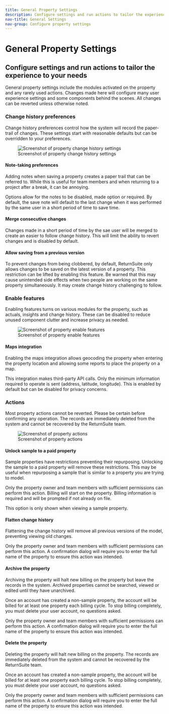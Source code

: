 ```yaml
---
title: General Property Settings
description: Configure settings and run actions to tailor the experience to your needs
nav-title: General Settings
nav-group: Configure property settings
---
```


# General Property Settings

## Configure settings and run actions to tailor the experience to your needs

General property settings include the modules activated on the property and any
rarely used actions. Changes made here will configure many user experience
settings and some components behind the scenes. All changes can be reverted
unless otherwise noted.


### Change history preferences

Change history preferences control how the system will record the paper-trail of
changes. These settings start with reasonable defaults but can be overridden to
your preferences.

<figure>
  <div class="flex place-items-center justify-center p-2 md:p-6 bg-gray-100 rounded-md max-w-prose border border-gray-200 shadow-sm">
    <img src="/img/docs/property-settings-change-history.png" alt="Screenshot of property change history settings">
  </div>
  <figcaption>Screenshot of property change history settings</figcaption>
</figure>


#### Note-taking preferences

Adding notes when saving a property creates a paper trail that can be referred
to. While this is useful for team members and when returning to a project after
a break, it can be annoying.

Options allow for the notes to be disabled, made option or required. By default,
the save note will default to the last change when it was performed by the same
user in a short period of time to save time.


#### Merge consecutive changes

Changes made in a short period of time by the sae user will be merged to create
an easier to follow change history. This will limit the ability to revert
changes and is disabled by default.


#### Allow saving from a previous version

To prevent changes from being clobbered, by default, ReturnSuite only allows
changes to be saved on the latest version of a property. This restriction can be
lifted by enabling this feature. Be warned that this may cause unintended side
effects when two people are working on the same property simultaneously. It may
create change history challenging to follow.


### Enable features

Enabling features turns on various modules for the property, such as actuals,
insights and change history. These can be disabled to reduce unused component
clutter and increase privacy as needed.

<figure>
  <div class="flex place-items-center justify-center p-2 md:p-6 bg-gray-100 rounded-md max-w-prose border border-gray-200 shadow-sm">
    <div class="bg-white p-4 border border-gray-300 rounded-md">
      <img src="/img/docs/property-settings-enable-features.png" alt="Screenshot of property enable features">
    </div>
  </div>
  <figcaption>Screenshot of property enable features</figcaption>
</figure>


#### Maps integration

Enabling the maps integration allows geocoding the property when entering the
property location and allowing some reports to place the property on a map.

This integration makes third-party API calls. Only the minimum information
required to operate is sent (address, latitude, longitude). This is enabled by
default but can be disabled for privacy concerns.


### Actions

Most property actions cannot be reverted. Please be certain before confirming
any operation. The records are immediately deleted from the system and cannot be
recovered by the ReturnSuite team.

<figure>
  <div class="flex place-items-center justify-center p-2 md:p-6 bg-gray-100 rounded-md max-w-prose border border-gray-200 shadow-sm">
    <div class="bg-white p-4 border border-gray-300 rounded-md">
      <img src="/img/docs/property-settings-actions.png" alt="Screenshot of property actions">
    </div>
  </div>
  <figcaption>Screenshot of property actions</figcaption>
</figure>

#### Unlock sample to a paid property

Sample properties have restrictions preventing their repurposing. Unlocking the
sample to a paid property will remove these restrictions. This may be useful
when repurposing a sample that is similar to a property you are trying to model.

Only the property owner and team members with sufficient permissions can perform
this action. Billing will start on the property. Billing information is required
and will be prompted if not already on file.

This option is only shown when viewing a sample property.


#### Flatten change history

Flattening the change history will remove all previous versions of the model,
preventing viewing old changes.

Only the property owner and team members with sufficient permissions can perform
this action. A confirmation dialog will require you to enter the full name of
the property to ensure this action was intended.


#### Archive the property

Archiving the property will halt new billing on the property but leave the
records in the system. Archived properties cannot be searched, viewed or edited
until they have unarchived.

Once an account has created a non-sample property, the account will be billed
for at least one property each billing cycle. To stop billing completely, you
must delete your user account, no questions asked.

Only the property owner and team members with sufficient permissions can perform
this action. A confirmation dialog will require you to enter the full name of
the property to ensure this action was intended.


#### Delete the property

Deleting the property will halt new billing on the property. The records are
immediately deleted from the system and cannot be recovered by the ReturnSuite
team.

Once an account has created a non-sample property, the account will be billed
for at least one property each billing cycle. To stop billing completely, you
must delete your user account, no questions asked.

Only the property owner and team members with sufficient permissions can perform
this action. A confirmation dialog will require you to enter the full name of
the property to ensure this action was intended.
